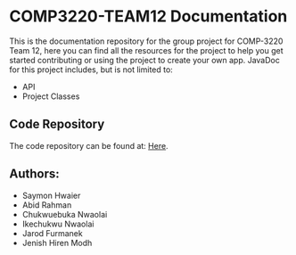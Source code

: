 # COMP3220-TEAM12 Documentation
This is the documentation repository for the group project for COMP-3220 Team 12, here you can find all the resources for the project to help you get started contributing or using the project to create your own app. 
JavaDoc for this project includes, but is not limited to: 
- API 
- Project Classes



## Code Repository
The code repository can be found at: [Here](https://github.com/SHwaier/COMP3220-TEAM12).


## Authors:
- Saymon Hwaier
- Abid Rahman
- Chukwuebuka Nwaolai
- Ikechukwu Nwaolai
- Jarod Furmanek
- Jenish Hiren Modh